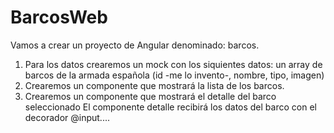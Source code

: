 # BarcosWeb

Vamos a crear un proyecto de Angular denominado: barcos.
1. Para los datos crearemos un mock con los siquientes datos: un array de barcos de la armada española (id -me lo invento-, nombre, tipo, imagen)
2. Crearemos un componente que mostrará la lista de los barcos.
3. Crearemos un componente que mostrará el detalle del barco seleccionado
El componente detalle recibirá los datos del barco con el decorador @input....
